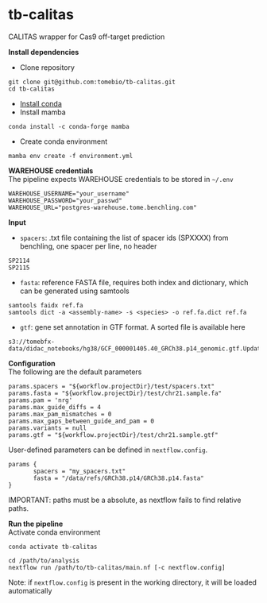 # tb-calitas

CALITAS wrapper for Cas9 off-target prediction 

**Install dependencies**
- Clone repository
```
git clone git@github.com:tomebio/tb-calitas.git
cd tb-calitas
```
- [Install conda][conda-link]
- Install mamba

```
conda install -c conda-forge mamba
```
- Create conda environment
```
mamba env create -f environment.yml
```
**WAREHOUSE credentials**\
The pipeline expects WAREHOUSE credentials to be stored in `~/.env`
```
WAREHOUSE_USERNAME="your_username"
WAREHOUSE_PASSWORD="your_passwd"
WAREHOUSE_URL="postgres-warehouse.tome.benchling.com"
```
**Input**
- `spacers`: .txt file containing the list of spacer ids (SPXXXX) from benchling, one spacer per line, no header
```
SP2114
SP2115
```
- `fasta`: reference FASTA file, requires both index and dictionary, which can be generated using samtools
```
samtools faidx ref.fa
samtools dict -a <assembly-name> -s <species> -o ref.fa.dict ref.fa
```
- `gtf`: gene set annotation in GTF format. A sorted file is available here
```
s3://tomebfx-data/didac_notebooks/hg38/GCF_000001405.40_GRCh38.p14_genomic.gtf.UpdateGffContigNames.gtf.sorted.gtf
```
**Configuration**\
The following are the default parameters 
```
params.spacers = "${workflow.projectDir}/test/spacers.txt"
params.fasta = "${workflow.projectDir}/test/chr21.sample.fa"
params.pam = 'nrg'
params.max_guide_diffs = 4
params.max_pam_mismatches = 0
params.max_gaps_between_guide_and_pam = 0
params.variants = null
params.gtf = "${workflow.projectDir}/test/chr21.sample.gtf"
```
User-defined parameters can be defined in `nextflow.config`.
```
params {
       spacers = "my_spacers.txt"
       fasta = "/data/refs/GRCh38.p14/GRCh38.p14.fasta"
}
```
IMPORTANT: paths must be a absolute, as nextflow fails to find relative paths.

**Run the pipeline**\
Activate conda environment
```
conda activate tb-calitas
```

```
cd /path/to/analysis
nextflow run /path/to/tb-calitas/main.nf [-c nextflow.config]
```
Note: if `nextflow.config` is present in the working directory, it will be loaded automatically

[conda-link]: https://docs.conda.io/projects/conda/en/latest/user-guide/install/